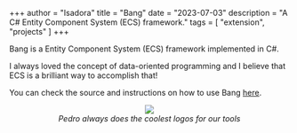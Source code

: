 +++
author = "Isadora"
title = "Bang"
date = "2023-07-03"
description = "A C# Entity Component System (ECS) framework."
tags = [
    "extension",
    "projects"
]
+++

Bang is a Entity Component System (ECS) framework implemented in C#.

<!--more-->

I always loved the concept of data-oriented programming and I believe that ECS is a brilliant way to accomplish that!

You can check the source and instructions on how to use Bang [here](https://github.com/isadorasophia/bang).

<p>
<center>
<img src="/images/projects/bang0.png">
<br>
<i>Pedro always does the coolest logos for our tools</i>
</center>
</p>
